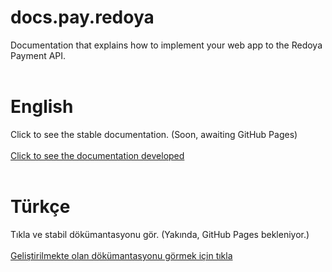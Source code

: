 # docs.pay.redoya
Documentation that explains how to implement your web app to the Redoya Payment API.
<br /><br />

# English
Click to see the stable documentation. (Soon, awaiting GitHub Pages)
<br /> <br />
[Click to see the documentation developed](./src/docs/en/Full.md)
<br /><br />

# Türkçe
Tıkla ve stabil dökümantasyonu gör. (Yakında, GitHub Pages bekleniyor.)
<br /> <br />
[Geliştirilmekte olan dökümantasyonu görmek için tıkla](./src/docs/tr/Tam.md)